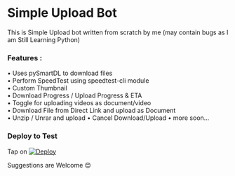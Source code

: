 # Simple Upload Bot

This is Simple Upload bot written from scratch by me (may contain bugs as I am Still Learning Python)

### Features :
• Uses pySmartDL to download files \
• Perform SpeedTest using speedtest-cli module \
• Custom Thumbnail \
• Download Progress / Upload Progress & ETA  \
• Toggle for uploading videos as document/video \
• Download File from Direct Link and upload as Document \
• Unzip / Unrar and upload
• Cancel Download/Upload
• more soon... 

### Deploy to Test
Tap on [![Deploy](https://www.herokucdn.com/deploy/button.svg)](https://heroku.com/deploy)

Suggestions are Welcome 😊
